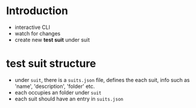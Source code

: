 # Introduction

* interactive CLI
* watch for changes
* create new **test suit** under suit

# test suit structure

* under `suit`, there is a `suits.json` file, defines the each suit, info such as 'name', 'description', 'folder' etc.
* each occupies an folder under `suit`
* each suit should have an entry in `suits.json`

